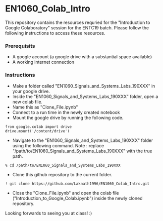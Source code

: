 # EN1060_Colab_Intro

This repository contains the resources requried for the "Introduction to Google Colaboratory" session for the ENTC19 batch. Please follow the following instructions to access these resources.

### Prerequisits

* A google account (a google drive with a substantial space available)
* A working internet connection

### Instructions

* Make a folder called "EN1060_Signals_and_Systems_Labs_190XXX" in your google drive.
* Inside the "EN1060_Signals_and_Systems_Labs_190XXX" folder, open a new colab file.
* Name this as "Clone_File.ipynb"
* Connect to a run time in the newly created notebook
* Mount the google drive by running the following code.

```
from google.colab import drive
drive.mount('/content/drive')
```
* Navigate to the "EN1060_Signals_and_Systems_Labs_190XXX" folder using the following command.
Note  : replace "/path/to/EN1060_Signals_and_Systems_Labs_190XXX" with the true path.

```
% cd /path/to/EN1060_Signals_and_Systems_Labs_190XXX
```
* Clone this github repository to the current folder.

```
! git clone https://github.com/Laknath1996/EN1060_Colab_Intro.git
```

*  Close the "Clone_File.ipynb" and open the colab file ("Introduction_to_Google_Colab.ipynb") inside the newly cloned repository.

Looking forwards to seeing you at class! :)
 

